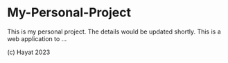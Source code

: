 # My-Personal-Project
This is my personal project. The details would be updated shortly.
This is a web application to ...

(c) Hayat 2023